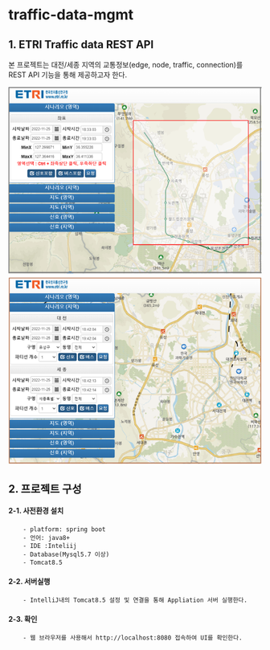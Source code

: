 # traffic-data-mgmt

## 1. ETRI Traffic data REST API
본 프로젝트는 대전/세종 지역의 교통정보(edge, node, traffic, connection)를 REST API 기능을 통해 제공하고자 한다.

![스크린샷](https://github.com/etri-city-traffic-brain/traffic-data-mgmt/blob/master/ETRI_Traffic_data_REST_API_01.png?raw=true)

## 2. 프로젝트 구성
#### 2-1. 사전환경 설치
		- platform: spring boot
		- 언어: java8+
		- IDE :Inteliij
		- Database(Mysql5.7 이상)
		- Tomcat8.5
		
#### 2-2. 서버실행
		- IntelliJ내의 Tomcat8.5 설정 및 연결을 통해 Appliation 서버 실행한다.
	
		
#### 2-3. 확인
	    - 웹 브라우저를 사용해서 http://localhost:8080 접속하여 UI를 확인한다.
      
      
